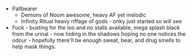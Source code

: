 - Pallbearer
	- Demons of Noom awesome, heavy AF yet melodic
	- Infinity Ritual heavy riffage of gods - onky just started so will see
- Fuck - busting for the loo and no stalls available, mega splash black from the urinal - now hiding in the shadows hoping no one notices the odour - hopefully there'll be enough sweat, bear, and drug smells to help mask things.
